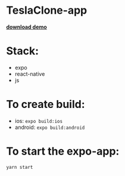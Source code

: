 # TeslaClone-app

[**download demo**](https://drive.google.com/file/d/1XNX4qNaXQHVIggAkO3q3dkLTOTrwvJEW/view?usp=sharing)

# Stack:
- expo
- react-native
- js

# To create build:
- ios:
   `expo build:ios`
- android:
   `expo build:android`
  
# To start the expo-app:
  `yarn start`
